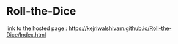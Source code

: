 # Roll-the-Dice

link to the hosted page : https://kejriwalshivam.github.io/Roll-the-Dice/Index.html
